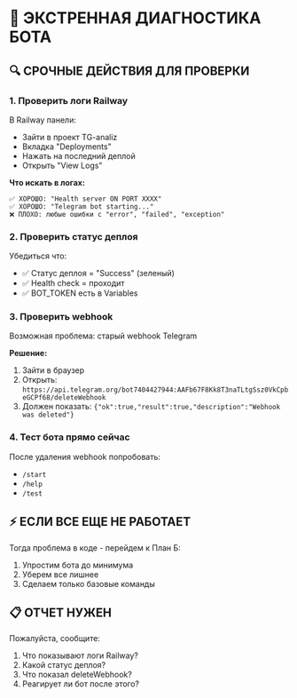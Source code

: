 # 🚨 ЭКСТРЕННАЯ ДИАГНОСТИКА БОТА

## 🔍 СРОЧНЫЕ ДЕЙСТВИЯ ДЛЯ ПРОВЕРКИ

### 1. Проверить логи Railway
В Railway панели:
- Зайти в проект TG-analiz
- Вкладка "Deployments" 
- Нажать на последний деплой
- Открыть "View Logs"

**Что искать в логах:**
```
✅ ХОРОШО: "Health server ON PORT XXXX"
✅ ХОРОШО: "Telegram bot starting..."
❌ ПЛОХО: любые ошибки с "error", "failed", "exception"
```

### 2. Проверить статус деплоя
Убедиться что:
- ✅ Статус деплоя = "Success" (зеленый)
- ✅ Health check = проходит
- ✅ BOT_TOKEN есть в Variables

### 3. Проверить webhook
Возможная проблема: старый webhook Telegram

**Решение:**
1. Зайти в браузер
2. Открыть: `https://api.telegram.org/bot7404427944:AAFb67F8Kk8T3naTLtgSsz0VkCpbeGCPf68/deleteWebhook`
3. Должен показать: `{"ok":true,"result":true,"description":"Webhook was deleted"}`

### 4. Тест бота прямо сейчас
После удаления webhook попробовать:
- `/start`
- `/help` 
- `/test`

## ⚡ ЕСЛИ ВСЕ ЕЩЕ НЕ РАБОТАЕТ

Тогда проблема в коде - перейдем к План Б:
1. Упростим бота до минимума
2. Уберем все лишнее
3. Сделаем только базовые команды

## 📋 ОТЧЕТ НУЖЕН
Пожалуйста, сообщите:
1. Что показывают логи Railway?
2. Какой статус деплоя?
3. Что показал deleteWebhook?
4. Реагирует ли бот после этого?
